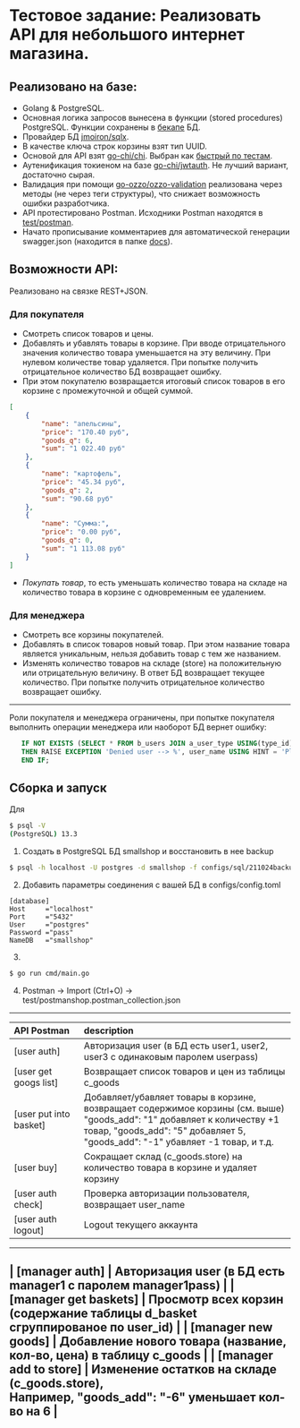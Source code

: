 # Тестовое задание: Реализовать API для небольшого интернет магазина.

## Реализовано на базе:
*   Golang & PostgreSQL.
*   Основная логика запросов вынесена в функции (stored procedures) PostgreSQL. Функции сохранены в [бекапе](https://github.com/EwRvp7LV7/48170360shop/configs/sql) БД. 
*   Провайдер БД [jmoiron/sqlx](https://github.com/jmoiron/sqlx).
*   В качестве ключа строк корзины взят тип UUID.
*   Основой для API взят [go-chi/chi](https://github.com/go-chi/chi). Выбран как [быстрый по тестам](https://benhoyt.com/writings/go-routing#benchmarks).
*   Аутенификация токиеном на базе [go-chi/jwtauth](https://github.com/go-chi/jwtauth). Не лучший вариант, достаточно сырая.
*   Валидация при помощи [go-ozzo/ozzo-validation](https://github.com/go-ozzo/ozzo-validation) реализована через методы (не через теги структуры), что снижает возможность ошибки разработчика.
*   API протестировано Postman. Исходники Postman находятся в [test/postman](https://github.com/EwRvp7LV7/48170360shop/test/postman).
*   Начато прописывание комментариев для автоматической генерации swagger.json (находится в папке [docs](https://github.com/EwRvp7LV7/48170360shop/docs)). 

## Возможности API:
Реализовано на связке REST+JSON.
### Для покупателя
*   Смотреть список товаров и цены.
*   Добавлять и убавлять товары в корзине. При вводе отрицательного значения количество товара уменьшается на эту величину. При нулевом количестве товар удаляется. При попытке получить отрицательное количество БД возвращает ошибку.
*   При этом покупателю возвращается итоговый список товаров в его корзине с промежуточной и общей суммой.
```json
[
    {
        "name": "апельсины",
        "price": "170.40 руб",
        "goods_q": 6,
        "sum": "1 022.40 руб"
    },
    {
        "name": "картофель",
        "price": "45.34 руб",
        "goods_q": 2,
        "sum": "90.68 руб"
    },
    {
        "name": "Сумма:",
        "price": "0.00 руб",
        "goods_q": 0,
        "sum": "1 113.08 руб"
    }
]
```
*   *Покупать товар*, то есть уменьшать количество товара на складе на количество товара в корзине с одновременным ее удалением.
### Для менеджера
*   Смотреть все корзины покупателей.
*   Добавлять в список товаров новый товар. При этом название товара является уникальным, нельзя добавить товар с тем же названием.
*   Изменять количество товаров на складе (store) на положительную или отрицательную величину. В ответ БД возвращает текущее количество. При попытке получить отрицательное количество возвращает ошибку.
--------------
Роли покупателя и менеджера ограничены, при попытке покупателя выполнить операции менеджера или наоборот БД вернет ошибку:
```sql
   IF NOT EXISTS (SELECT * FROM b_users JOIN a_user_type USING(type_id) WHERE b_users.account = user_name AND a_user_type.type = 'manager')
   THEN RAISE EXCEPTION 'Denied user --> %', user_name USING HINT = 'Please check your rights';
   END IF;
```

## Сборка и запуск
Для 
```bash
$ psql -V
(PostgreSQL) 13.3
```
1. Создать в PostgreSQL БД smallshop и восстановить в нее backup
```bash
$ psql -h localhost -U postgres -d smallshop -f configs/sql/211024backup.sql
```
2. Добавить параметры соединения с вашей БД в configs/config.toml
``` 
[database]
Host     ="localhost"
Port     ="5432"
User     ="postgres"
Password ="pass"
NameDB   ="smallshop"
``` 
3. 
```bash
$ go run cmd/main.go
```
4. Postman -> Import (Ctrl+O) -> test/postmanshop.postman_collection.json

-------------------------------------------------------------------------------------------------------------
|      API Postman       | description                                                                      |
| :--------------------- | :--------------------------------------------------------------------------------|
| [user auth]            | Авторизация user (в БД есть user1, user2, user3 с одинаковым паролем userpass)   |
| [user get googs list]  | Возвращает список товаров и цен из таблицы c_goods                               |
| [user put into basket] | Добавляет/убавляет товары в корзине, возвращает содержимое корзины (см. выше) <br /> "goods_add": "1" добавляет к количеству +1 товар,  "goods_add": "5" добавляет 5,  <br />"goods_add": "-1" убавляет -1 товар, и т.д. |                                          
| [user buy]             | Сокращает склад (c_goods.store) на количество товара в корзине и удаляет корзину |
| [user auth check]      | Проверка авторизации пользователя, возвращает user_name                          |
| [user auth logout]     | Logout текущего аккаунта                                                         |
-------------------------------------------------------------------------------------------------------------
| [manager auth]         | Авторизация user (в БД есть manager1 с паролем manager1pass)                     |
| [manager get baskets]  | Просмотр всех корзин (содержание таблицы d_basket сгруппированое по user_id)     |
| [manager new goods]    | Добавление нового товара (название, кол-во, цена) в таблицу c_goods              |
| [manager add to store] | Изменение остатков на складе (c_goods.store), <br />Например, "goods_add": "-6" уменьшает кол-во на 6  |
-------------------------------------------------------------------------------------------------------------






